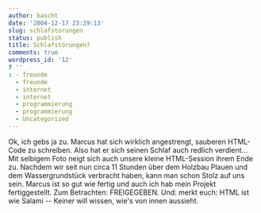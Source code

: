 ```yaml
---
author: bascht
date: '2004-12-17 23:29:13'
slug: schlafstorungen
status: publish
title: Schlafstörungen?
comments: true
wordpress_id: '12'
? ''
: - freunde
  - freunde
  - internet
  - internet
  - programmierung
  - programmierung
  - Uncategorized
---
```


Ok, ich gebs ja zu. Marcus hat sich wirklich angestrengt, sauberen
HTML-Code zu schreiben. Also hat er sich seinen Schlaf auch redlich
verdient... Mit selbigem Foto neigt sich auch unsere kleine
HTML-Session ihrem Ende zu. Nachdem wir seit nun circa 11 Stunden
über dem Holzbau Plauen und dem Wassergrundstück verbracht haben,
kann man schon Stolz auf uns sein. Marcus ist so gut wie fertig und
auch ich hab mein Projekt fertiggestellt. Zum Betrachten:
FREIGEGEBEN. Und: merkt euch: HTML ist wie Salami -- Keiner will
wissen, wie's von innen aussieht.


